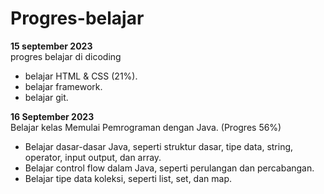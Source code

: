 # Progres-belajar

**15 september 2023** <br>
progres belajar di dicoding
* belajar HTML & CSS (21%).
* belajar framework.
* belajar git.

**16 September 2023** <br>
Belajar kelas Memulai Pemrograman dengan Java. (Progres 56%)
* Belajar dasar-dasar Java, seperti struktur dasar, tipe data, string, operator, input output, dan array.
* Belajar control flow dalam Java, seperti perulangan dan percabangan.
* Belajar tipe data koleksi, seperti list, set, dan map.
